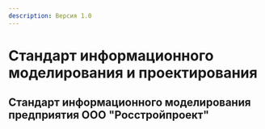 ```yaml
---
description: Версия 1.0
---
```


# Стандарт информационного моделирования и проектирования

## Стандарт информационного моделирования предприятия ООО "Росстройпроект"
